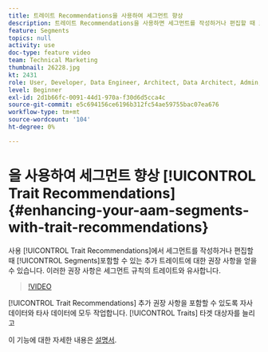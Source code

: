 ```yaml
---
title: 트레이트 Recommendations을 사용하여 세그먼트 향상
description: 트레이트 Recommendations을 사용하면 세그먼트를 작성하거나 편집할 때 포함할 수 있는 추가 트레이트에 대한 권장 사항을 얻을 수 있습니다. 이러한 권장 사항은 세그먼트 규칙의 트레이트와 유사합니다.
feature: Segments
topics: null
activity: use
doc-type: feature video
team: Technical Marketing
thumbnail: 26228.jpg
kt: 2431
role: User, Developer, Data Engineer, Architect, Data Architect, Admin, Leader
level: Beginner
exl-id: 2d1b66fc-0091-44d1-970a-f30d6d5cca4c
source-git-commit: e5c694156ce6196b312fc54ae59755bac07ea676
workflow-type: tm+mt
source-wordcount: '104'
ht-degree: 0%

---
```


# 을 사용하여 세그먼트 향상 [!UICONTROL Trait Recommendations] {#enhancing-your-aam-segments-with-trait-recommendations}

사용 [!UICONTROL Trait Recommendations]에서 세그먼트를 작성하거나 편집할 때 [!UICONTROL Segments]포함할 수 있는 추가 트레이트에 대한 권장 사항을 얻을 수 있습니다. 이러한 권장 사항은 세그먼트 규칙의 트레이트와 유사합니다.

>[!VIDEO](https://video.tv.adobe.com/v/26228/?quality=12)

[!UICONTROL Trait Recommendations] 추가 권장 사항을 포함할 수 있도록 자사 데이터와 타사 데이터에 모두 작업합니다. [!UICONTROL Traits] 타겟 대상자를 늘리고

이 기능에 대한 자세한 내용은 [설명서](https://experiencecloud.adobe.com/resources/help/en_US/aam/trait-recommendations.html).
